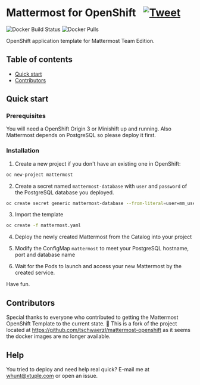 # Mattermost for OpenShift &nbsp; [![Tweet](https://img.shields.io/twitter/url/http/shields.io.svg?style=social)](https://twitter.com/intent/tweet?text=Deploy%20Mattermost%20easily%20on%20OpenShift%20in%20no%20time%204&url=https://github.com/tschwaerzl/mattermost-openshift&via=tschwaerzl&hashtags=openshift,mattermost)

![Docker Build Status](https://img.shields.io/docker/build/tschwaerzl/mattermost-openshift.svg)
![Docker Pulls](https://img.shields.io/docker/pulls/tschwaerzl/mattermost-openshift.svg)

OpenShift application template for Mattermost Team Edition.

## Table of contents

- [Quick start](#quick-start)
- [Contributors](#contributors)

## Quick start

### Prerequisites

You will need a OpenShift Origin 3 or Minishift up and running. Also Mattermost depends on PostgreSQL so please deploy it first.

### Installation

1. Create a new project if you don't have an existing one in OpenShift:
```bash
oc new-project mattermost
```

2. Create a secret named `mattermost-database` with `user` and `password` of the PostgreSQL database you deployed.
```bash
oc create secret generic mattermost-database --from-literal=user=mm_user --from-literal=password=mm_pass
```

3. Import the template
```bash
oc create -f mattermost.yaml
```

4. Deploy the newly created Mattermost from the Catalog into your project

5. Modify the ConfigMap `mattermost` to meet your PostgreSQL hostname, port and database name

6. Wait for the Pods to launch and access your new Mattermost by the created service.

Have fun.

## Contributors

Special thanks to everyone who contributed to getting the Mattermost OpenShift Template to the current state.  🙏  This is a fork of the project located at https://github.com/tschwaerzl/mattermost-openshift as it seems the docker images are no longer available.

## Help

You tried to deploy and need help real quick? E-mail me at whunt@xtuple.com or open an issue.
